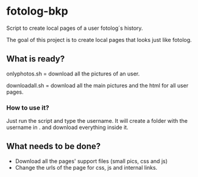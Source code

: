 # fotolog-bkp
Script to create local pages of a user fotolog´s history.

The goal of this project is to create local pages that looks just like fotolog.


## What is ready?

onlyphotos.sh = download all the pictures of an user.

downloadall.sh = download all the main pictures and the html for all user pages.

### How to use it?

Just run the script and type the username. It will create a folder with the username in . and download everything inside it.


## What needs to be done?

* Download all the pages' support files (small pics, css and js) 
* Change the urls of the page for css, js and internal links.
